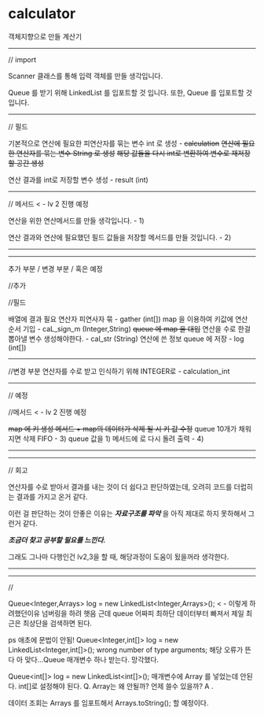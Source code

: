 # calculator

객체지향으로 만들 계산기

---

// import

Scanner 클래스를 통해 입력 객체를 만들 생각입니다.

Queue 를 받기 위해 LinkedList 를 입포트할 것 입니다.
또한, Queue 를 입포트할 것 입니다.

---

// 필드

기본적으로 연산에 필요한 피연산자를 묶는 변수 int 로 생성 - ~~calculation~~
~~연산에 필요한 연산자를 묶는 변수 String 로 생성~~
~~해당 값들을 다시 int로 변환하여 변수로 재저장할 공간 생성~~

연산 결과를 int로 저장할 변수 생성 - result (int)


---

// 메서드 < - lv 2 진행 예정

연산을 위한 연산메서드를 만들 생각입니다. - 1)

연산 결과와 연산에 필요했던 필드 값들을 저장할 메서드를 만들 것입니다. - 2)

---

---

추가 부분 / 변경 부분 / 혹은 예정

//추가

//필드

배열에 결과 필요 연산자 피연사자 묶 - gather (int[])
map 을 이용하여 키값에 연산 순서 기입 - caL_sign_m (Integer,String)
~~queue 에 map 을 대입~~
연산을 수로 한걸 뽑아낼 변수 생성해야한다. - cal_str (String)
연산에 쓴 정보 queue 에 저장 - log (int[])

---

//변경 부분
연산자를 수로 받고 인식하기 위해 INTEGER로 - calculation_int

---

// 예정

//메서드 < - lv 2 진행 예정

~~map 에 키 생성 메서드 + map의 데이터가 삭제 될 시 키 값 수정~~
queue 10개가 채워지면 삭제 FIFO - 3)
queue 값을 1) 메서드에 로 다시 돌려 출력 - 4)

---

---

// 회고

연산자를 수로 받아서 결과를 내는 것이 더 쉽다고 판단하였는데, 
오려히 코드를 더럽히는 결과를 가지고 온거 같다.

이런 걸 판단하는 것이 안좋은 이유는 **_자료구조를 파악_** 을 아직 제대로
하지 못하해서 그런거 같다.

_**조금더 찾고 공부할 필요를 느낀다.**_ 

그래도 그나마 다행인건 lv2,3을 할 때, 해당과정이 도움이 됬을꺼라 생각한다.

---

---

//

Queue<Integer,Arrays> log = new LinkedList<Integer,Arrays>();
< - 이렇게 하려했던이유 넘버링을 하려 햇음
근데 queue 어짜피 최하단 데이터부터 빠져서 제일 최근은 최상단을 검색하면 된다.

ps 애초에 문법이 안됨!
Queue<Integer,int[]> log = new LinkedList<Integer,int[]>();
wrong number of type arguments; 해당 오류가 뜬다
아 맞다...Queue 매개변수 하나 받는다. 망각했다.


Queue<int[]> log = new LinkedList<int[]>();
매개변수에 Array 를 넣었는데 안된다. int[]로 설정해야 된다.
Q. Array는 왜 안될까? 언제 쓸수 있을까?
A . 


데이터 조회는 Arrays 를 임포트해서 Arrays.toString(); 할 예정이다.

